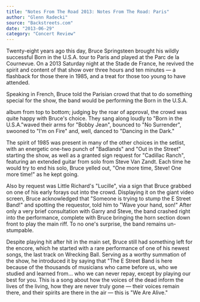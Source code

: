 ```yaml
---
title: "Notes From The Road 2013: Notes From The Road: Paris"
author: "Glenn Radecki"
source: "Backstreets.com"
date: "2013-06-29"
category: "Concert Review"
---
```


Twenty-eight years ago this day, Bruce Springsteen brought his wildly successful Born in the U.S.A. tour to Paris and played at the Parc de la Cournevue. On a 2013 Saturday night at the Stade de France, he revived the spirit and content of that show over three hours and ten minutes — a flashback for those there in 1985, and a treat for those too young to have attended.

Speaking in French, Bruce told the Parisian crowd that that to do something special for the show, the band would be performing the Born in the U.S.A.

album from top to bottom; judging by the roar of approval, the crowd was quite happy with Bruce's choice. They sang along loudly to "Born in the U.S.A."waved their arms for "Bobby Jean", bounced to "No Surrender", swooned to "I'm on Fire" and, well, danced to "Dancing in the Dark."

The spirit of 1985 was present in many of the other choices in the setlist, with an energetic one-two punch of "Badlands" and "Out in the Street" starting the show, as well as a granted sign request for "Cadillac Ranch", featuring an extended guitar from solo from Steve Van Zandt. Each time he would try to end his solo, Bruce yelled out, "One more time, Steve! One more time!" as he kept going.

Also by request was Little Richard's "Lucille", via a sign that Bruce grabbed on one of his early forays out into the crowd. Displaying it on the giant video screen, Bruce acknowledged that "Someone is trying to stump the E Street Band!" and spotting the requestor, told him to "Wave your hand, son!" After only a very brief consultation with Garry and Steve, the band crashed right into the performance, complete with Bruce bringing the horn section down front to play the main riff. To no one's surprise, the band remains un-stumpable.

Despite playing hit after hit in the main set, Bruce still had something left for the encore, which he started with a rare performance of one of his newest songs, the last track on Wrecking Ball. Serving as a worthy summation of the show, he introduced it by saying that "The E Street Band is here because of the thousands of musicians who came before us, who we studied and learned from... who we can never repay, except by playing our best for you. This is a song about how the voices of the dead inform the lives of the living, how they are never truly gone — their voices remain there, and their spirits are there in the air — this is "We Are Alive."

